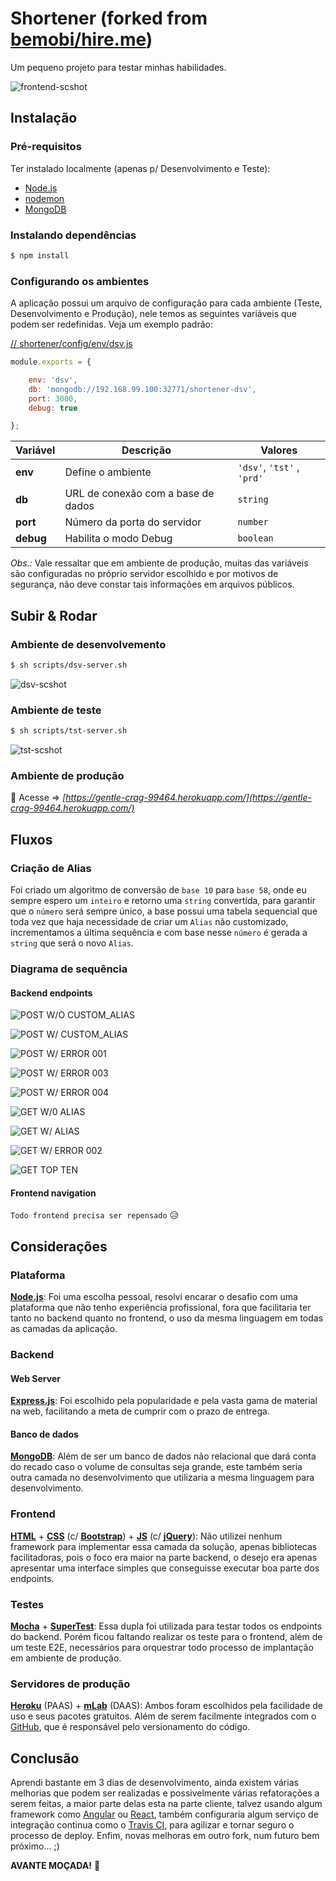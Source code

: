 # Shortener (forked from [bemobi/hire.me](https://github.com/bemobi/hire.me))

Um pequeno projeto para testar minhas habilidades.

![frontend-scshot](../master/scshot/frontend-scshot.png)

## Instalação

### Pré-requisitos

Ter instalado localmente (apenas p/ Desenvolvimento e Teste):
- [Node.js](https://nodejs.org/)
- [nodemon](https://nodemon.io/)
- [MongoDB](https://mongodb.com/)

### Instalando dependências

```bash
$ npm install
```

### Configurando os ambientes

A aplicação possui um arquivo de configuração para cada ambiente (Teste, Desenvolvimento e Produção), nele temos as seguintes variáveis que podem ser redefinidas. Veja um exemplo padrão:

[// shortener/config/env/dsv.js](../master/config/env/dsv.js)
```javascript
module.exports = {

	env: 'dsv',
	db: 'mongodb://192.168.99.100:32771/shortener-dsv',
	port: 3000,
	debug: true

};
```

Variável | Descrição | Valores
--- | --- | ---
**env** | Define o ambiente | `'dsv'`, `'tst'` , `'prd'`
**db** | URL de conexão com a base de dados | `string`
**port** | Número da porta do servidor | `number`
**debug** | Habilita o modo Debug | `boolean`

_Obs.:_ Vale ressaltar que em ambiente de produção, muitas das variáveis são configuradas no próprio servidor escolhido e por motivos de segurança, não deve constar tais informações em arquivos públicos.

## Subir & Rodar

### Ambiente de desenvolvemento

```bash
$ sh scripts/dsv-server.sh
```
![dsv-scshot](../master/scshot/dsv-scshot.png)

### Ambiente de teste

```bash
$ sh scripts/tst-server.sh
```

![tst-scshot](../master/scshot/tst-scshot.png)

### Ambiente de produção

:clap: Acesse => *[https://gentle-crag-99464.herokuapp.com/](https://gentle-crag-99464.herokuapp.com/)*

## Fluxos

### Criação de Alias

Foi criado um algoritmo de conversão de `base 10` para `base 58`, onde eu sempre espero um `inteiro` e retorno uma `string` convertida, para garantir que o `número` será sempre único, a base possui uma tabela sequencial que toda vez que haja necessidade de criar um `Alias` não customizado, incrementamos a última sequência e com base nesse `número` é gerada a `string` que será o novo `Alias`.

### Diagrama de sequência

#### Backend endpoints

![POST W/O CUSTOM_ALIAS](https://www.websequencediagrams.com/cgi-bin/cdraw?lz=dGl0bGUgUE9TVCBXL08gQ1VTVE9NX0FMSUFTCgpVc2VyLT5FeHByZXNzLmpzOiBwb3N0IC9zaG9ydGVuZXIvY3JlYXRlP3VybD1odHRwOi8vbG9uZy11cmwuaW8Kbm90ZSByaWdodCBvZiAAPgoKICAgICBpZiBVUkwgVE8gQkUgU0hPUlRFTgAVBWFuZAAVBVZBTElEAAkJAIEOEWVuZCBub3RlCgCBFwotPk1vbmdvREI6IGZpbmQAUAZVUkwgU0VRVUVOQ0UKABkHLQCBSQ5yZXNwb25zZSBJTkNSRU1FTlQAgR0fZ2VuZXJhdGUgQkFTRTU4IEVOQ09ERQCBUgZmcm9tAGcTAIERHgCCQwYAgSgJAIEIIFNVQ0NFU1MAgW8MLT5Vc2VyABgMVEFUVVMgMjAxAIJNBUpTT04gREFUQQo&s=qsd)

![POST W/ CUSTOM_ALIAS](https://www.websequencediagrams.com/cgi-bin/cdraw?lz=dGl0bGUgUE9TVCBXLyBDVVNUT01fQUxJQVMKClVzZXItPkV4cHJlc3MuanM6IHBvc3QgL3Nob3J0ZW5lci9jcmVhdGU_dXJsPWh0dHA6Ly9sb25nLXVybC5pbyYAQgw9bGdpCm5vdGUgcmlnaHQgb2YgAE8KCiAgICAgaWYgVVJMIFRPIEJFIFNIT1JURU4AFQVhbmQAFQVWQUxJRAAJCQCBHxBlbmQgbm90ZQoAgScKLT5Nb25nb0RCOiBmaW5kIACBUgYADQctAIFNDnJlc3BvbnNlIE5PVCBGT1VORAAzFgCBbQYAgRoGVVJMAC4gU1VDQ0VTUwCBCQwtPlVzZXIAGAxUQVRVUyAyMDEAgWYFSlNPTiBEQVRBCg&s=qsd)

![POST W/ ERROR 001](https://www.websequencediagrams.com/cgi-bin/cdraw?lz=dGl0bGUgUE9TVCBXLyBFUlJPUiAwMDEKClVzZXItPkV4cHJlc3MuanM6IHBvc3QgL3Nob3J0ZW5lci9jcmVhdGU_dXJsPWh0dHA6Ly9sb25nLXVybC5pbyZDVVNUT01fQUxJQVM9bGdpCm5vdGUgcmlnaHQgb2YgAE8KCiAgICAgaWYgVVJMIFRPIEJFIFNIT1JURU4AFQVhbmQAFQVWQUxJRAAJCVcvIABVDAplbmQgbm90ZQoAgScKLT5Nb25nb0RCOiBmaW5kIAAjBgANBy0AgU0OcmVzcG9uc2UgRk9VTkQAgQkiAIFXBgBNBiBBTFJFQURZIEVYSVNUAHUWLT5Vc2VyAF0LU1RBVFVTIDQwMACBXAVKU09OAIJyCw&s=qsd)

![POST W/ ERROR 003](https://www.websequencediagrams.com/cgi-bin/cdraw?lz=dGl0bGUgUE9TVCBXLyBFUlJPUiAwMDMKClVzZXItPkV4cHJlc3MuanM6IHBvc3QgL3Nob3J0ZW5lci9jcmVhdGUKbm90ZSByaWdodCBvZiAAJwoKICAgICBpZiBOTyBVUkwgVE8gQkUgU0hPUlRFTgplbmQgbm90ZQoAWAotLT5Vc2VyOiByZXNwb25zZSBTVEFUVVMgNDAwIGFuZCBKU09OAIEYCw&s=qsd)

![POST W/ ERROR 004](https://www.websequencediagrams.com/cgi-bin/cdraw?lz=dGl0bGUgUE9TVCBXLyBFUlJPUiAwMDQKClVzZXItPkV4cHJlc3MuanM6IHBvc3QgL3Nob3J0ZW5lci9jcmVhdGU_dXJsPWxvbmctdXJsLmlvCm5vdGUgcmlnaHQgb2YgADcKCiAgICAgaWYgVVJMIFRPIEJFIFNIT1JURU4AFQVhbmQAFQVOT1QgVkFMSUQKZW5kIG5vdGUKAHsKLS0-VXNlcjogcmVzcG9uc2UgU1RBVFVTIDQwMAA9BUpTT04AgTsL&s=qsd)

![GET W/0 ALIAS](https://www.websequencediagrams.com/cgi-bin/cdraw?lz=dGl0bGUgR0VUIFcvTyBBTElBUwoKVXNlci0-RXhwcmVzcy5qczogZ2V0IC9zaG9ydGVuZXIvdS8KABQKLS0-VXNlcjogcmVzcG9uc2UgU1RBVFVTIDQwNCBhbmQgSFRNTAo&s=qsd)

![GET W/ ALIAS](https://www.websequencediagrams.com/cgi-bin/cdraw?lz=dGl0bGUgR0VUIFcvIEFMSUFTCgpVc2VyLT5FeHByZXNzLmpzOiBnZXQgL3Nob3J0ZW5lci91L2xnaQpub3RlIHJpZ2h0IG9mIAAlCgogICAgIGlmAEgHZW5kIG5vdGUKAEcKLT5Nb25nb0RCOiBmaW5kAHEHAEIOABsHAEYHbmNyZW1lbnQgUkVUUklFVkVEAE4KAEUHLQCBJQ5yZXNwb25zZSBTSE9SVCBVUkwAdQwtPlVzZXIAGgxUQVRVUyAzMDIgYW5kIEhUTUwK&s=qsd)

![GET W/ ERROR 002](https://www.websequencediagrams.com/cgi-bin/cdraw?lz=dGl0bGUgR0VUIFcvIEVSUk9SIDAwMgoKVXNlci0-RXhwcmVzcy5qczogZ2V0IC9zaG9ydGVuZXIvdS9sZ2lYCm5vdGUgcmlnaHQgb2YgACYKCiAgICAgaWYgQUxJQVMKZW5kIG5vdGUKAEgKLT5Nb25nb0RCOiBmaW5kACIHAA0HLQBuDnJlc3BvbnNlIE5PVCBGT1VORAA9DC0-VXNlcgAbC1NUQVRVUyA0MDAgYW5kAIFMCw&s=qsd)

![GET TOP TEN](https://www.websequencediagrams.com/cgi-bin/cdraw?lz=dGl0bGUgR0VUIFRPUCBURU4KClVzZXItPkV4cHJlc3MuanM6IGdldCAvc2hvcnRlbmVyL3RvcFRlbgoAGAotPk1vbmdvREI6IGZpbmQAQwggUkVUUklFVkVECgAZBy0ASg5yZXNwb25zZQBzCQBICy0-VXNlcgAZC1NUQVRVUyAyMDAgYW5kIEpTT04gREFUQQo&s=qsd)

#### Frontend navigation

`Todo frontend precisa ser repensado` :disappointed_relieved:

## Considerações

### Plataforma

**[Node.js](https://nodejs.org/)**: Foi uma escolha pessoal, resolvi encarar o desafio com uma plataforma que não tenho experiência profissional, fora que facilitaria ter tanto no backend quanto no frontend, o uso da mesma linguagem em todas as camadas da aplicação.

### Backend

#### Web Server

**[Express.js](https://expressjs.com/)**: Foi escolhido pela popularidade e pela vasta gama de material na web, facilitando a meta de cumprir com o prazo de entrega.

#### Banco de dados

**[MongoDB](https://mongodb.com/)**: Além de ser um banco de dados não relacional que dará conta do recado caso o volume de consultas seja grande, este também seria outra camada no desenvolvimento que utilizaria a mesma linguagem para desenvolvimento.

### Frontend

**[HTML](https://w3.org/html/)** + **[CSS](https://w3.org/Style/CSS/)** (c/ **[Bootstrap](http://getbootstrap.com/)**) + **[JS](https://developer.mozilla.org/en-US/docs/Web/JavaScript)** (c/ **[jQuery](https://jquery.com/)**): Não utilizei nenhum framework para implementar essa camada da solução, apenas bibliotecas facilitadoras, pois o foco era maior na parte backend, o desejo era apenas apresentar uma interface simples que conseguisse executar boa parte dos endpoints.

### Testes

**[Mocha](https://mochajs.org/)** + **[SuperTest](https://github.com/visionmedia/supertest)**: Essa dupla foi utilizada para testar todos os endpoints do backend. Porém ficou faltando realizar os teste para o frontend, além de um teste E2E, necessários para orquestrar todo processo de implantação em ambiente de produção.

### Servidores de produção

**[Heroku](https://heroku.com)** (PAAS) + **[mLab](https://mlab.com)** (DAAS): Ambos foram escolhidos pela facilidade de uso e seus pacotes gratuitos. Além de serem facilmente integrados com o [GitHub](https://github.com/), que é responsável pelo versionamento do código.

## Conclusão

Aprendi bastante em 3 dias de desenvolvimento, ainda existem várias melhorias que podem ser realizadas e possivelmente várias refatorações a serem feitas, a maior parte delas esta na parte cliente, talvez usando algum framework como [Angular](https://angular.io/) ou [React](https://facebook.github.io/react/), também configuraria algum serviço de integração continua como o [Travis CI](https://travis-ci.org), para agilizar e tornar seguro o processo de deploy. Enfim, novas melhoras em outro fork, num futuro bem próximo... ;)

**AVANTE MOÇADA!** :muscle:
